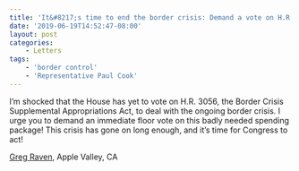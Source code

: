 ```yaml
---
title: 'It&#8217;s time to end the border crisis: Demand a vote on H.R. 3056!'
date: '2019-06-19T14:52:47-08:00'
layout: post
categories:
    - Letters
tags:
    - 'border control'
    - 'Representative Paul Cook'
---
```


I’m shocked that the House has yet to vote on H.R. 3056, the Border Crisis Supplemental Appropriations Act, to deal with the ongoing border crisis. I urge you to demand an immediate floor vote on this badly needed spending package! This crisis has gone on long enough, and it’s time for Congress to act!

[Greg Raven](https://www.gregraven.org/), Apple Valley, CA